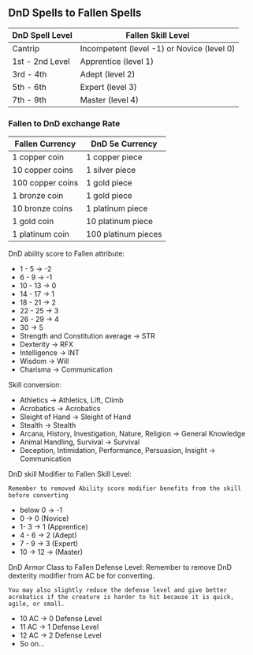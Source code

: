 ## DnD Spells to Fallen Spells

| DnD Spell Level   | Fallen Skill Level                         |
| ----------------- | ------------------------------------------ |
| Cantrip           | Incompetent (level -1) or Novice (level 0) |
| 1st - 2nd Level | Apprentice (level 1)                      |
| 3rd - 4th        | Adept (level 2)                            |
| 5th - 6th         | Expert (level 3)                           |
| 7th - 9th         | Master (level 4)                           |

### Fallen to DnD exchange Rate

| Fallen Currency  | DnD 5e Currency     |
| ---------------- | ------------------- |
| 1 copper coin    | 1 copper piece      |
| 10 copper coins  | 1 silver piece      |
| 100 copper coins | 1 gold piece        |
| 1 bronze coin    | 1 gold piece        |
| 10 bronze coins  | 1 platinum piece    |
| 1 gold coin      | 10 platinum piece   |
| 1 platinum coin  | 100 platinum pieces |

DnD ability score to Fallen attribute:

- 1 - 5 -> -2
- 6 - 9 -> -1
- 10 - 13 -> 0
- 14 - 17 -> 1
- 18 - 21 -> 2
- 22 - 25 -> 3
- 26 - 29 -> 4
- 30 -> 5
- Strength and Constitution average -> STR
- Dexterity -> RFX
- Intelligence -> INT
- Wisdom -> Will
- Charisma -> Communication

Skill conversion:

- Athletics -> Athletics, Lift, Climb
- Acrobatics -> Acrobatics
- Sleight of Hand -> Sleight of Hand
- Stealth -> Stealth
- Arcana, History, Investigation, Nature, Religion -> General Knowledge
- Animal Handling, Survival -> Survival
- Deception, Intimidation, Performance, Persuasion, Insight -> Communication

DnD skill Modifier to Fallen Skill Level:

    Remember to removed Ability score modifier benefits from the skill before converting

- below 0 -> -1
- 0 -> 0 (Novice)
- 1- 3 -> 1 (Apprentice)
- 4 - 6 -> 2 (Adept)
- 7 - 9 -> 3 (Expert)
- 10 -> 12 -> (Master)

DnD Armor Class to Fallen Defense Level:
	Remember to remove DnD dexterity modifier from AC be for converting.

    You may also slightly reduce the defense level and give better acrobatics if the creature is harder to hit because it is quick, agile, or small.

- 10 AC -> 0 Defense Level
- 11 AC -> 1 Defense Level
- 12 AC -> 2 Defense Level
- So on...
